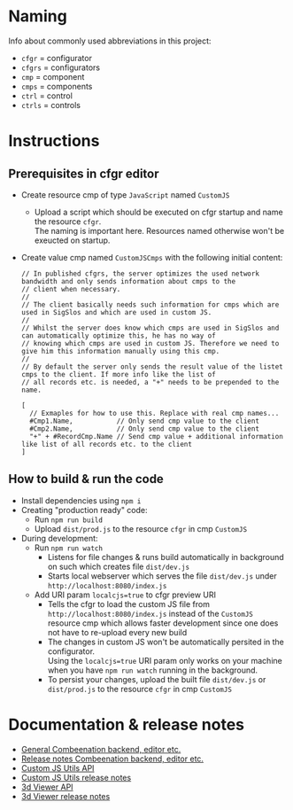# Naming

Info about commonly used abbreviations in this project:

- `cfgr` = configurator
- `cfgrs` = configurators
- `cmp` = component
- `cmps` = components
- `ctrl` = control
- `ctrls` = controls

# Instructions

## Prerequisites in cfgr editor

- Create resource cmp of type `JavaScript` named `CustomJS`
  - Upload a script which should be executed on cfgr startup and name the resource `cfgr`.  
    The naming is important here. Resources named otherwise won't be exeucted on startup.
- Create value cmp named `CustomJSCmps` with the following initial content:

  ```
  // In published cfgrs, the server optimizes the used network bandwidth and only sends information about cmps to the
  // client when necessary.
  //
  // The client basically needs such information for cmps which are used in SigSlos and which are used in custom JS.
  //
  // Whilst the server does know which cmps are used in SigSlos and can automatically optimize this, he has no way of
  // knowing which cmps are used in custom JS. Therefore we need to give him this information manually using this cmp.
  //
  // By default the server only sends the result value of the listet cmps to the client. If more info like the list of
  // all records etc. is needed, a "+" needs to be prepended to the name.

  [
    // Exmaples for how to use this. Replace with real cmp names...
    #Cmp1.Name,           // Only send cmp value to the client
    #Cmp2.Name,           // Only send cmp value to the client
    "+" + #RecordCmp.Name // Send cmp value + additional information like list of all records etc. to the client
  ]
  ```

## How to build & run the code

- Install dependencies using `npm i`
- Creating "production ready" code:
  - Run `npm run build`
  - Upload `dist/prod.js` to the resource `cfgr` in cmp `CustomJS`
- During development:
  - Run `npm run watch`
    - Listens for file changes & runs build automatically in background on such which creates file `dist/dev.js`
    - Starts local webserver which serves the file `dist/dev.js` under `http://localhost:8080/index.js`
  - Add URI param `localcjs=true` to cfgr preview URI
    - Tells the cfgr to load the custom JS file from `http://localhost:8080/index.js` instead of the `CustomJS` resource cmp which allows faster development since one does not have to re-upload every new build
    - The changes in custom JS won't be automatically persited in the configurator.  
      Using the `localcjs=true` URI param only works on your machine when you have `npm run watch` running in the background.
    - To persist your changes, upload the built file `dist/dev.js` or `dist/prod.js` to the resource `cfgr` in cmp `CustomJS`

# Documentation & release notes

- [General Combeenation backend, editor etc.](https://docs.combeenation.com/)
- [Release notes Combeenation backend, editor etc.](https://docs.combeenation.com/docs/release-notes)
- [Custom JS Utils API](https://cjs.docs.combeenation.com/)
- [Custom JS Utils release notes](https://cjs.docs.combeenation.com/pages/Documentation/releases.html)
- [3d Viewer API](https://3dviewer.docs.combeenation.com/)
- [3d Viewer release notes](https://3dviewer.docs.combeenation.com/pages/release-notes/releases/index.html)

